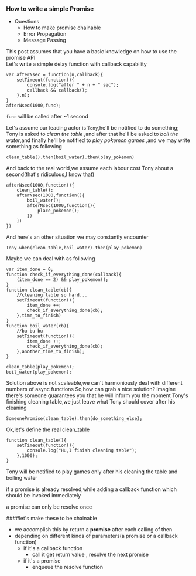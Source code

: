 ### How to write a simple Promise
- Questions  
	- How to make promise chainable 
	- Error Propagation
	- Message Passing

This post assumes that you have a basic knowledge on how to use the promise API  
Let's write a simple delay function with callback capability 

	var afterNsec = function(n,callback){
		setTimeout(function(){
			console.log("after " + n + " sec");
			callback && callback();
		},n);
	}
	afterNsec(1000,func);

`func` will be called after ~1 second  

Let's assume our leading actor is `Tony`,he'll be notified to do something;
Tony is asked to *clean the table* ,and after that he'll be asked to *boil the water*,and finally he'll be notified to *play pokemon games* ,and we may write something as following

	clean_table().then(boil_water).then(play_pokemon)

And back to the real world,we assume each labour cost Tony about a second(that's ridiculous,I know that)

	afterNsec(1000,function(){
		clean_table();
		afterNsec(1000,function(){
			boil_water();
			afterNsec(1000,function(){
				place_pokemon();
			})
		})
	})

And here's an other situation we may constantly encounter  

	Tony.when(clean_table,boil_water).then(play_pokemon)
	
Maybe we can deal with as following
	
	var item_done = 0;
	function check_if_everything_done(callback){
		(item_done == 2) && play_pokemon();
	}
	function clean_table(cb){
		//cleaning table so hard...
		setTimeout(function(){
			item_done ++;
			check_if_everything_done(cb);
		},time_to_finish)
	}
	function boil_water(cb){
		//bu bu bu
		setTimeout(function(){
			item_done ++;
			check_if_everything_done(cb);
		},another_time_to_finish);
	}
	
	clean_table(play_pokemon);
	boil_water(play_pokemon);
	
Solution above is not scaleable,we can't harmoniously deal with different numbers of async functions
So,how can grab a nice solution?
Imagine there's someone guarantees you that he will inform you the moment Tony's finishing cleaning table,we just leave what Tony should cover after his cleaning

	SomeonePromise(clean_table).then(do_something_else);

Ok,let's define the real clean_table
	
	function clean_table(){
		setTimeout(function(){
			console.log("Hu,I finish cleaning table");
		},1000);	
	}

Tony will be notified to play games only after his cleaning the table and boiling water
	



if a promise is already resolved,while adding a callback function which should be invoked immediately

a promise can only be resolve once
	

####let's make these to be chainable  
- we accomplish this by return a **promise** after each calling of then
- depending on different kinds of parameters(a promise or a callback function)
	- if it's a callback function
		- call it get return value , resolve the next promise
	- if it's a promise
		- enqueue the resolve function
	

